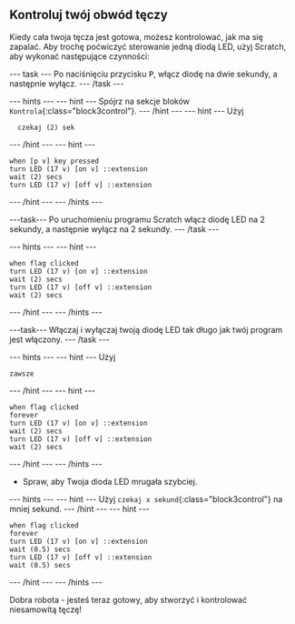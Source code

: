 ## Kontroluj twój obwód tęczy

Kiedy cała twoja tęcza jest gotowa, możesz kontrolować, jak ma się zapalać. Aby trochę poćwiczyć sterowanie jedną diodą LED, użyj Scratch, aby wykonać następujące czynności:

\--- task \--- Po naciśnięciu przycisku <kbd>P</kbd>, włącz diodę na dwie sekundy, a następnie wyłącz. \--- /task \---

\--- hints \--- \--- hint \--- Spójrz na sekcje bloków `Kontrola`{:class="block3control"}. \--- /hint \--- \--- hint \--- Użyj

```blocks3
  czekaj (2) sek
```

\--- /hint \--- \--- hint \---

```blocks3
when [p v] key pressed
turn LED (17 v) [on v] ::extension
wait (2) secs
turn LED (17 v) [off v] ::extension
```

\--- /hint \--- \--- /hints \---

\---task\--- Po uruchomieniu programu Scratch włącz diodę LED na 2 sekundy, a następnie wyłącz na 2 sekundy. \--- /task \---

\--- hints \--- \--- hint \---

```blocks3
when flag clicked
turn LED (17 v) [on v] ::extension
wait (2) secs
turn LED (17 v) [off v] ::extension
wait (2) secs
```

\--- /hint \--- \--- /hints \---

\---task\--- Włączaj i wyłączaj twoją diodę LED tak długo jak twój program jest włączony. \--- /task \---

\--- hints \--- \--- hint \--- Użyj

```blocks3
zawsze
```

\--- /hint \--- \--- hint \---

```blocks3
when flag clicked
forever
turn LED (17 v) [on v] ::extension
wait (2) secs
turn LED (17 v) [off v] ::extension
wait (2) secs
```

\--- /hint \--- \--- /hints \---

+ Spraw, aby Twoja dioda LED mrugała szybciej.

\--- hints \--- \--- hint \--- Użyj `czekaj x sekund`{:class="block3control"} na mniej sekund. \--- /hint \--- \--- hint \---

```blocks3
when flag clicked
forever
turn LED (17 v) [on v] ::extension
wait (0.5) secs
turn LED (17 v) [off v] ::extension
wait (0.5) secs
```

\--- /hint \--- \--- /hints \---

Dobra robota - jesteś teraz gotowy, aby stworzyć i kontrolować niesamowitą tęczę!